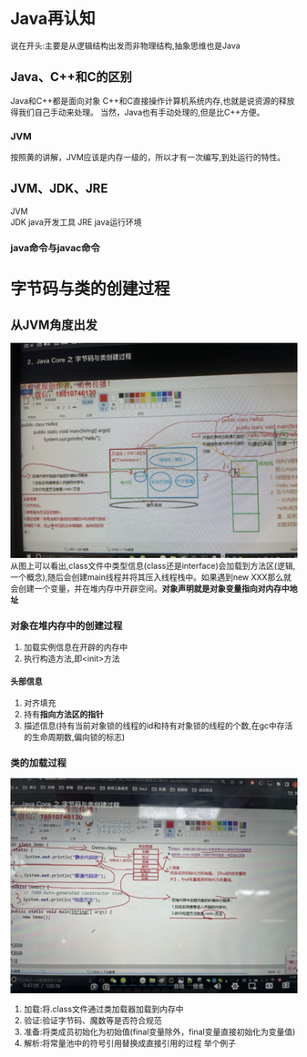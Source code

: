 
# Java再认知
说在开头:主要是从逻辑结构出发而非物理结构,抽象思维也是Java
## Java、C++和C的区别
Java和C++都是面向对象
C++和C直接操作计算机系统内存,也就是说资源的释放得我们自己手动来处理。
当然，Java也有手动处理的,但是比C++方便。
### JVM
按照黄的讲解，JVM应该是内存一级的，所以才有一次编写,到处运行的特性。
## JVM、JDK、JRE
JVM  
JDK java开发工具
JRE java运行环境
### java命令与javac命令
# 字节码与类的创建过程
## 从JVM角度出发
![](https://raw.githubusercontent.com/aryangzhu/blogImage/master/%E5%AF%B9%E8%B1%A1%E5%86%85%E5%AD%98%E5%88%9B%E5%BB%BA%E8%BF%87%E7%A8%8B%E2%80%98.jpeg)
从图上可以看出,class文件中类型信息(class还是interface)会加载到方法区(逻辑,一个概念),随后会创建main线程并将其压入线程栈中。如果遇到new XXX那么就会创建一个变量，并在堆内存中开辟空间。**对象声明就是对象变量指向对内存中地址**
### 对象在堆内存中的创建过程
1. 加载实例信息在开辟的内存中
2. 执行构造方法,即\<init>方法
#### 头部信息
1. 对齐填充
2. 持有**指向方法区的指针**
3. 描述信息(持有当前对象锁的线程的id和持有对象锁的线程的个数,在gc中存活的生命周期数,偏向锁的标志)
### 类的加载过程
![](https://raw.githubusercontent.com/aryangzhu/blogImage/master/%E5%AF%B9%E8%B1%A1%E5%88%9B%E5%BB%BA%E5%90%84%E4%B8%AA%E7%8E%AF%E8%8A%82.jpeg)
1. 加载:将.class文件通过类加载器加载到内存中
2. 验证:验证字节码、魔数等是否符合规范
3. 准备:将类成员初始化为初始值(final变量除外，final变量直接初始化为变量值)
4. 解析:将常量池中的符号引用替换成直接引用的过程
举个例子